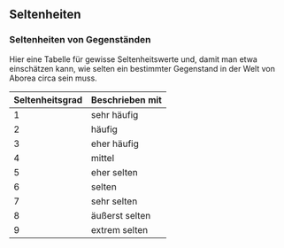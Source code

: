 ## Seltenheiten

### Seltenheiten von Gegenständen

Hier eine Tabelle für gewisse Seltenheitswerte und, damit man etwa einschätzen kann, wie selten ein bestimmter Gegenstand in der Welt von Aborea circa sein muss.

| Seltenheitsgrad | Beschrieben mit |
| ---------------- | ---------------- |
| 1 | sehr häufig |
| 2 | häufig |
| 3 | eher häufig |
| 4 | mittel |
| 5 | eher selten |
| 6 | selten |
| 7 | sehr selten |
| 8 | äußerst selten |
| 9 | extrem selten |
